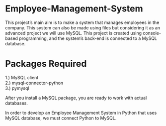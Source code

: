 # Employee-Management-System
This project’s main aim is to make a system that manages employees in the company. This system can also be made using files but considering it as an advanced project we will use MySQL. This project is created using console-based programming, and the system’s back-end is connected to a MySQL database.

# Packages Required
1.) MySQL client \
2.) mysql-connector-python\
3.) pymysql

After you install a MySQL package, you are ready to work with actual databases.

In order to develop an Employee Management System in Python that uses MySQL database, we must connect Python to MySQL.
